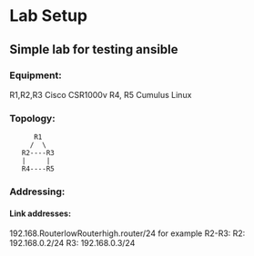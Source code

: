 # Lab Setup
## Simple lab for testing ansible
### Equipment:
  R1,R2,R3 Cisco CSR1000v
  R4, R5 Cumulus Linux

### Topology:

          R1
         /  \
       R2----R3
       |     |
       R4----R5

 
### Addressing:
#### Link addresses:
 192.168.RouterlowRouterhigh.router/24
 for example R2-R3:
   R2: 192.168.0.2/24
   R3: 192.168.0.3/24

